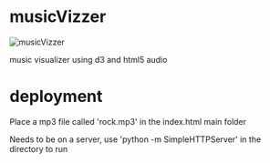 musicVizzer
===========

![musicVizzer](https://raw.github.com/sidthekidder/musicVizzer/master/img.png)

music visualizer using d3 and html5 audio


deployment
===========

Place a mp3 file called 'rock.mp3' in the index.html main folder

Needs to be on a server, use 'python -m SimpleHTTPServer' in the directory to run
